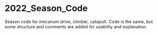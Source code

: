 # 2022_Season_Code

Season code for mecanum drive, climber, catapult. Code is the same, but some structure and comments are added for usability and explanation.
